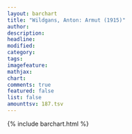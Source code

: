 ```yaml
---
layout: barchart
title: "Wildgans, Anton: Armut (1915)"
author:
description:
headline:
modified:
category:
tags:
imagefeature: 
mathjax: 
chart: 
comments: true
featured: false
list: false
amounttsv: 187.tsv
---
```

{% include barchart.html %}
